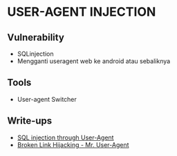 # USER-AGENT INJECTION

## Vulnerability
- SQLinjection
- Mengganti useragent web ke android atau sebaliknya

## Tools
- User-agent Switcher

## Write-ups
- [SQL injection through User-Agent](https://medium.com/@frostnull/sql-injection-through-user-agent-44a1150f6888)
- [Broken Link Hijacking - Mr. User-Agent](https://shahjerry33.medium.com/broken-link-hijacking-mr-user-agent-cd124297f6e6)
